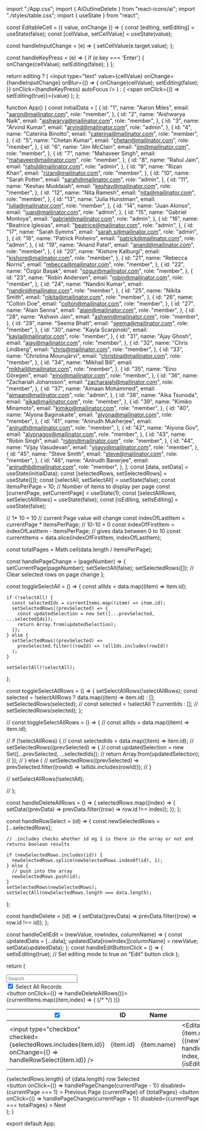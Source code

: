 import "./App.css";
import { AiOutlineDelete } from "react-icons/ai";
import "./styles/table.css";
import { useState } from "react";

const EditableCell = ({ value, onChange }) => {
  const [editing, setEditing] = useState(false);
  const [cellValue, setCellValue] = useState(value);

  const handleInputChange = (e) => {
    setCellValue(e.target.value);
  };

  const handleKeyPress = (e) => {
    if (e.key === 'Enter') {
      onChange(cellValue);
      setEditing(false);
    }
  };

  return editing ? (
    <input
      type="text"
      value={cellValue}
      onChange={handleInputChange}
      onBlur={() => {
        onChange(cellValue);
        setEditing(false);
      }}
      onClick={handleKeyPress}
      autoFocus
    />
  ) : (
    <span onClick={() => setEditing(true)}>{value}</span>
  );
};

function App() {
  const initialData = [
    {
      id: "1",
      name: "Aaron Miles",
      email: "aaron@mailinator.com",
      role: "member",
    },
    {
      id: "2",
      name: "Aishwarya Naik",
      email: "aishwarya@mailinator.com",
      role: "member",
    },
    {
      id: "3",
      name: "Arvind Kumar",
      email: "arvind@mailinator.com",
      role: "admin",
    },
    {
      id: "4",
      name: "Caterina Binotto",
      email: "caterina@mailinator.com",
      role: "member",
    },
    {
      id: "5",
      name: "Chetan Kumar",
      email: "chetan@mailinator.com",
      role: "member",
    },
    {
      id: "6",
      name: "Jim McClain",
      email: "jim@mailinator.com",
      role: "member",
    },
    {
      id: "7",
      name: "Mahaveer Singh",
      email: "mahaveer@mailinator.com",
      role: "member",
    },
    {
      id: "8",
      name: "Rahul Jain",
      email: "rahul@mailinator.com",
      role: "admin",
    },
    {
      id: "9",
      name: "Rizan Khan",
      email: "rizan@mailinator.com",
      role: "member",
    },
    {
      id: "10",
      name: "Sarah Potter",
      email: "sarah@mailinator.com",
      role: "admin",
    },
    {
      id: "11",
      name: "Keshav Muddaiah",
      email: "keshav@mailinator.com",
      role: "member",
    },
    {
      id: "12",
      name: "Nita Ramesh",
      email: "nita@mailinator.com",
      role: "member",
    },
    {
      id: "13",
      name: "Julia Hunstman",
      email: "julia@mailinator.com",
      role: "member",
    },
    {
      id: "14",
      name: "Juan Alonso",
      email: "juan@mailinator.com",
      role: "admin",
    },
    {
      id: "15",
      name: "Gabriel Montoya",
      email: "gabriel@mailinator.com",
      role: "admin",
    },
    {
      id: "16",
      name: "Beatrice Iglesias",
      email: "beatrice@mailinator.com",
      role: "admin",
    },
    {
      id: "17",
      name: "Sarah Symms",
      email: "sarah.s@mailinator.com",
      role: "admin",
    },
    {
      id: "18",
      name: "Patrick Pinheiro",
      email: "patrick@mailinator.com",
      role: "admin",
    },
    {
      id: "19",
      name: "Anand Patel",
      email: "anand@mailinator.com",
      role: "member",
    },
    {
      id: "20",
      name: "Kishore Kalburgi",
      email: "kishore@mailinator.com",
      role: "member",
    },
    {
      id: "21",
      name: "Rebecca Norris",
      email: "rebecca@mailinator.com",
      role: "member",
    },
    {
      id: "22",
      name: "Özgür Başak",
      email: "ozgur@mailinator.com",
      role: "member",
    },
    {
      id: "23",
      name: "Robin Andersen",
      email: "robin@mailinator.com",
      role: "member",
    },
    {
      id: "24",
      name: "Nandini Kumar",
      email: "nandini@mailinator.com",
      role: "member",
    },
    {
      id: "25",
      name: "Nikita Smith",
      email: "nikita@mailinator.com",
      role: "member",
    },
    {
      id: "26",
      name: "Colton Doe",
      email: "colton@mailinator.com",
      role: "member",
    },
    {
      id: "27",
      name: "Alain Senna",
      email: "alain@mailinator.com",
      role: "member",
    },
    {
      id: "28",
      name: "Ashwin Jain",
      email: "ashwin@mailinator.com",
      role: "member",
    },
    {
      id: "29",
      name: "Seema Bhatt",
      email: "seema@mailinator.com",
      role: "member",
    },
    {
      id: "30",
      name: "Kayla Scarpinski",
      email: "kayla@mailinator.com",
      role: "member",
    },
    {
      id: "31",
      name: "Ajay Ghosh",
      email: "ajay@mailinator.com",
      role: "member",
    },
    {
      id: "32",
      name: "Chris Lindberg",
      email: "chris@mailinator.com",
      role: "member",
    },
    {
      id: "33",
      name: "Christina Mourujärvi",
      email: "christina@mailinator.com",
      role: "member",
    },
    {
      id: "34",
      name: "Mikhail Bill",
      email: "mikhail@mailinator.com",
      role: "member",
    },
    {
      id: "35",
      name: "Eino Göregen",
      email: "eino@mailinator.com",
      role: "member",
    },
    {
      id: "36",
      name: "Zachariah Johansson",
      email: "zacharaiah@mailinator.com",
      role: "member",
    },
    {
      id: "37",
      name: "Aimaan Mohammed",
      email: "aimaan@mailinator.com",
      role: "admin",
    },
    {
      id: "38",
      name: "Aika Tsunoda",
      email: "aika@mailinator.com",
      role: "member",
    },
    {
      id: "39",
      name: "Kimiko Minamoto",
      email: "kimiko@mailinator.com",
      role: "member",
    },
    {
      id: "40",
      name: "Alyona Baginskaite",
      email: "alyona@mailinator.com",
      role: "member",
    },
    {
      id: "41",
      name: "Anirudh Mukherjee",
      email: "anirudh@mailinator.com",
      role: "member",
    },
    {
      id: "42",
      name: "Alyona Gov",
      email: "alyonagov@mailinator.com",
      role: "member",
    },
    {
      id: "43",
      name: "Robin Singh",
      email: "robin@mailinator.com",
      role: "member",
    },
    {
      id: "44",
      name: "Vijay Vasudevan",
      email: "vijayv@mailinator.com",
      role: "member",
    },
    {
      id: "45",
      name: "Steve Smith",
      email: "steve@mailinator.com",
      role: "member",
    },
    {
      id: "46",
      name: "Anirudh Banerjee",
      email: "anirudhb@mailinator.com",
      role: "member",
    },
  ];
  const [data, setData] = useState(initialData);
  const [selectedRows, setSelectedRows] = useState([]);
  const [selectAll, setSelectAll] = useState(false);
  const itemsPerPage = 10; // Number of items to display per page
  const [currentPage, setCurrentPage] = useState(1);
  const [selectAllRows, setSelectAllRows] = useState(false);
  const [isEditing, setIsEditing] = useState(false); 

  //  1* 10 = 10
  // current Page value will change
  const indexOfLastItem = currentPage * itemsPerPage;
  // 10-10 = 0
  const indexOfFirstItem = indexOfLastItem - itemsPerPage;
  // gives data between 0 to 10
  const currentItems = data.slice(indexOfFirstItem, indexOfLastItem);

  const totalPages = Math.ceil(data.length / itemsPerPage);

  const handlePageChange = (pageNumber) => {
    setCurrentPage(pageNumber);
    setSelectAll(false);
    setSelectedRows([]); // Clear selected rows on page change
  };

  const toggleSelectAll = () => {
    const allIds = data.map((item) => item.id);

    if (!selectAll) {
      const selectedIds = currentItems.map((item) => item.id);
      setSelectedRows((prevSelected) => {
        const updatedSelection = new Set([...prevSelected, ...selectedIds]);
        return Array.from(updatedSelection);
      });
    } else {
      setSelectedRows((prevSelected) =>
        prevSelected.filter((rowId) => !allIds.includes(rowId))
      );
    }

    setSelectAll(!selectAll);
  };

  const toggleSelectAllRows = () => {
    setSelectAllRows(!selectAllRows);
    const selected = !selectAllRows ? data.map((item) => item.id) : [];
    setSelectedRows(selected);
    // const selected = !selectAll ? currentIds : [];
    // setSelectedRows(selected);
  };

  // const toggleSelectAllRows = () => {
  //   const allIds = data.map((item) => item.id);

  //   if (!selectAllRows) {
  //     const selectedIds = data.map((item) => item.id);
  //     setSelectedRows((prevSelected) => {
  //       const updatedSelection = new Set([...prevSelected, ...selectedIds]);
  //       return Array.from(updatedSelection);
  //     });
  //   } else {
  //     setSelectedRows((prevSelected) => prevSelected.filter((rowId) => !allIds.includes(rowId)));
  //   }

  //   setSelectAllRows(!selectAll);

  // };

  const handleDeleteAllRows = () => {
    selectedRows.map((index) => {
      setData((prevData) => prevData.filter((row) => row.id !== index));
    });
  };

  const handleRowSelect = (id) => {
    const newSelectedRows = [...selectedRows];

    // .includes checks whether id eg 1 is there in the array or not and returns boolean results

    if (newSelectedRows.includes(id)) {
      newSelectedRows.splice(newSelectedRows.indexOf(id), 1);
    } else {
      // push into the array
      newSelectedRows.push(id);
    }
    setSelectedRows(newSelectedRows);
    setSelectAll(newSelectedRows.length === data.length);
  };

  const handleDelete = (id) => {
    setData((prevData) => prevData.filter((row) => row.id !== id));
  };

  const handleCellEdit = (newValue, rowIndex, columnName) => {
    const updatedData = [...data];
    updatedData[rowIndex][columnName] = newValue;
    setData(updatedData);
  };
  const handleEditButtonClick = () => {
    setIsEditing(true); // Set editing mode to true on "Edit" button click
  };

  return (
    <div className="App">
      <section className="head-section">
        <div className="input-box">
          <input type="text" placeholder="Search" />
        </div>
        <div className="selectAll-box">
          <input
            type="checkbox"
            checked={selectAllRows}
            onChange={toggleSelectAllRows}
          />
          Select All Records
        </div>
        <div className="deleteSelected-box">
          <button onClick={() => handleDeleteAllRows()}>
            <AiOutlineDelete />
          </button>
        </div>
      </section>
      <section className="middle-section">
        <div className="table-container">
          <table className="data-table">
            <thead>
              <tr>
                <th>
                  <input
                    type="checkbox"
                    checked={selectAll}
                    onChange={toggleSelectAll}
                  />
                </th>
                <th>ID</th>
                <th>Name</th>
                <th>Email</th>
                <th>Role</th>
                <th>Actions</th>
              </tr>
            </thead>
            <tbody>
              {currentItems.map((item,index) => (
                <tr key={item.id}>
                  <td>
                    <input
                      type="checkbox"
                      checked={selectedRows.includes(item.id)}
                      onChange={() => handleRowSelect(item.id)}
                    />
                  </td>
                  <td>{item.id}</td>
                  {/* <td>{item.name}</td> */}
                  <td>
              <EditableCell
                value={item.name}
                onChange={(newValue) => handleCellEdit(newValue, index, 'name')}
                isEditing={isEditing}
              />
            </td>
                  <td>{item.email}</td>
                  <td>{item.role}</td>
                  <td>
                    <div className="action-box">
                      <button onClick={()=>handleEditButtonClick()}>Edit</button>
                      <button onClick={() => handleDelete(item.id)}>
                        Delete
                      </button>
                    </div>
                  </td>
                </tr>
              ))}
            </tbody>
          </table>
        </div>
      </section>
      <section className="end-section">
        <div className="noOfSelectedRows">
          {selectedRows.length} of {data.length} row Selected
        </div>
        <div className="pagination-container">
          <button
            onClick={() => handlePageChange(currentPage - 1)}
            disabled={currentPage === 1}
          >
            Previous
          </button>
          <span>
            Page {currentPage} of {totalPages}
          </span>
          <button
            onClick={() => handlePageChange(currentPage + 1)}
            disabled={currentPage === totalPages}
          >
            Next
          </button>
        </div>
      </section>
    </div>
  );
}

export default App;
